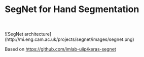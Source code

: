 # SegNet for Hand Segmentation
<br>
<br>
![SegNet architecture](http://mi.eng.cam.ac.uk/projects/segnet/images/segnet.png)
  
Based on https://github.com/imlab-uiip/keras-segnet